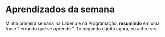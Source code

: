  # Aprendizados da semana
  
  Minha primeira semana na Labenu e na Programação, **resumindo** em uma frase " errando que se aprende ". To pegando o jeito agora, eu acho rsrs. 